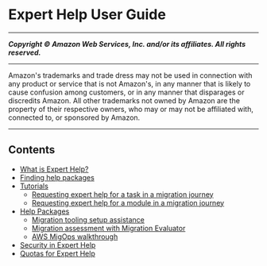 # Expert Help User Guide

-----
*****Copyright &copy; Amazon Web Services, Inc. and/or its affiliates. All rights reserved.*****

-----
Amazon's trademarks and trade dress may not be used in
connection with any product or service that is not Amazon's,
in any manner that is likely to cause confusion among customers,
or in any manner that disparages or discredits Amazon. All other
trademarks not owned by Amazon are the property of their respective
owners, who may or may not be affiliated with, connected to, or
sponsored by Amazon.

-----
## Contents
+ [What is Expert Help?](what-is-expert-help.md)
+ [Finding help packages](viewing-packages.md)
+ [Tutorials](tutorials.md)
   + [Requesting expert help for a task in a migration journey](task-help-tutorial.md)
   + [Requesting expert help for a module in a migration journey](module-help-tutorial.md)
+ [Help Packages](help-packages.md)
   + [Migration tooling setup assistance](pkg-mig-tooling-setup-assist.md)
   + [Migration assessment with Migration Evaluator](pkg-mig-assess-with-mig-evaluator.md)
   + [AWS MigOps walkthrough](pkg-migops-walkthrough.md)
+ [Security in Expert Help](security.md)
+ [Quotas for Expert Help](quotas.md)